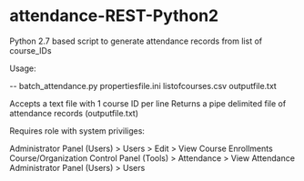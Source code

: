 # attendance-REST-Python2

Python 2.7 based script to generate attendance records from list of course_IDs

Usage:

-- batch_attendance.py propertiesfile.ini listofcourses.csv outputfile.txt

Accepts a text file with 1 course ID per line
Returns a pipe delimited file of attendance records (outputfile.txt)

Requires role with system priviliges:

Administrator Panel (Users) > Users > Edit > View Course Enrollments
Course/Organization Control Panel (Tools) > Attendance > View Attendance
Administrator Panel (Users) > Users
